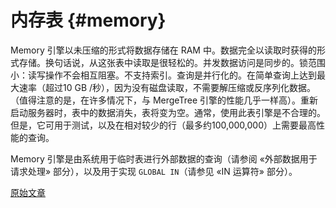# 内存表 {#memory}

Memory 引擎以未压缩的形式将数据存储在 RAM 中。数据完全以读取时获得的形式存储。换句话说，从这张表中读取是很轻松的。并发数据访问是同步的。锁范围小：读写操作不会相互阻塞。不支持索引。查询是并行化的。在简单查询上达到最大速率（超过10 GB /秒），因为没有磁盘读取，不需要解压缩或反序列化数据。（值得注意的是，在许多情况下，与 MergeTree 引擎的性能几乎一样高）。重新启动服务器时，表中的数据消失，表将变为空。通常，使用此表引擎是不合理的。但是，它可用于测试，以及在相对较少的行（最多约100,000,000）上需要最高性能的查询。

Memory 引擎是由系统用于临时表进行外部数据的查询（请参阅 «外部数据用于请求处理» 部分），以及用于实现 `GLOBAL IN`（请参见 «IN 运算符» 部分）。

[原始文章](https://clickhouse.com/docs/zh/operations/table_engines/memory/) <!--hide-->
